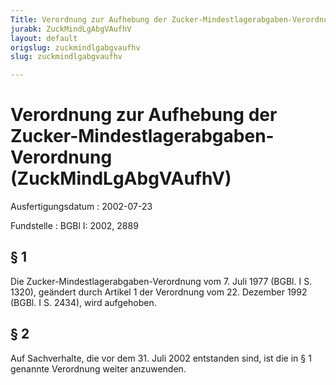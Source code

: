 ```yaml
---
Title: Verordnung zur Aufhebung der Zucker-Mindestlagerabgaben-Verordnung
jurabk: ZuckMindLgAbgVAufhV
layout: default
origslug: zuckmindlgabgvaufhv
slug: zuckmindlgabgvaufhv

---
```


# Verordnung zur Aufhebung der Zucker-Mindestlagerabgaben-Verordnung (ZuckMindLgAbgVAufhV)

Ausfertigungsdatum
:   2002-07-23

Fundstelle
:   BGBl I: 2002, 2889



## § 1

Die Zucker-Mindestlagerabgaben-Verordnung vom 7. Juli 1977 (BGBl. I S.
1320), geändert durch Artikel 1 der Verordnung vom 22. Dezember 1992
(BGBl. I S. 2434), wird aufgehoben.


## § 2

Auf Sachverhalte, die vor dem 31. Juli 2002 entstanden sind, ist die
in § 1 genannte Verordnung weiter anzuwenden.

